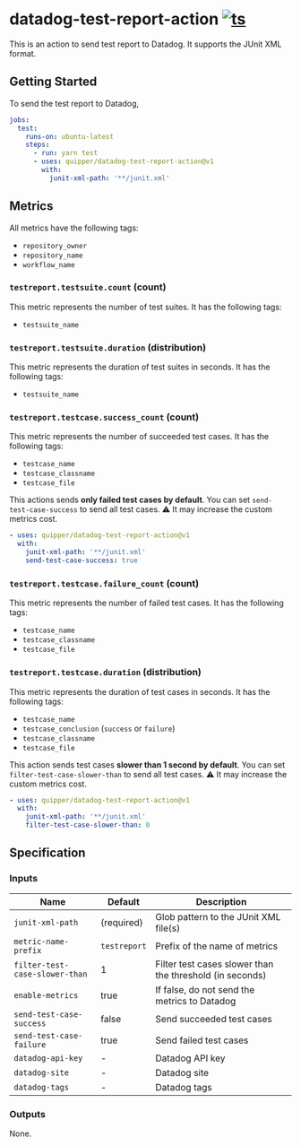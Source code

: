 # datadog-test-report-action [![ts](https://github.com/quipper/datadog-test-report-action/actions/workflows/ts.yaml/badge.svg)](https://github.com/quipper/datadog-test-report-action/actions/workflows/ts.yaml)

This is an action to send test report to Datadog.
It supports the JUnit XML format.

## Getting Started

To send the test report to Datadog,

```yaml
jobs:
  test:
    runs-on: ubuntu-latest
    steps:
      - run: yarn test
      - uses: quipper/datadog-test-report-action@v1
        with:
          junit-xml-path: '**/junit.xml'
```

## Metrics

All metrics have the following tags:

- `repository_owner`
- `repository_name`
- `workflow_name`

### `testreport.testsuite.count` (count)

This metric represents the number of test suites.
It has the following tags:

- `testsuite_name`

### `testreport.testsuite.duration` (distribution)

This metric represents the duration of test suites in seconds.
It has the following tags:

- `testsuite_name`

### `testreport.testcase.success_count` (count)

This metric represents the number of succeeded test cases.
It has the following tags:

- `testcase_name`
- `testcase_classname`
- `testcase_file`

This actions sends **only failed test cases by default**.
You can set `send-test-case-success` to send all test cases.
:warning: It may increase the custom metrics cost.

```yaml
- uses: quipper/datadog-test-report-action@v1
  with:
    junit-xml-path: '**/junit.xml'
    send-test-case-success: true
```

### `testreport.testcase.failure_count` (count)

This metric represents the number of failed test cases.
It has the following tags:

- `testcase_name`
- `testcase_classname`
- `testcase_file`

### `testreport.testcase.duration` (distribution)

This metric represents the duration of test cases in seconds.
It has the following tags:

- `testcase_name`
- `testcase_conclusion` (`success` or `failure`)
- `testcase_classname`
- `testcase_file`

This action sends test cases **slower than 1 second by default**.
You can set `filter-test-case-slower-than` to send all test cases.
:warning: It may increase the custom metrics cost.

```yaml
- uses: quipper/datadog-test-report-action@v1
  with:
    junit-xml-path: '**/junit.xml'
    filter-test-case-slower-than: 0
```

## Specification

### Inputs

| Name                           | Default      | Description                                              |
| ------------------------------ | ------------ | -------------------------------------------------------- |
| `junit-xml-path`               | (required)   | Glob pattern to the JUnit XML file(s)                    |
| `metric-name-prefix`           | `testreport` | Prefix of the name of metrics                            |
| `filter-test-case-slower-than` | 1            | Filter test cases slower than the threshold (in seconds) |
| `enable-metrics`               | true         | If false, do not send the metrics to Datadog             |
| `send-test-case-success`       | false        | Send succeeded test cases                                |
| `send-test-case-failure`       | true         | Send failed test cases                                   |
| `datadog-api-key`              | -            | Datadog API key                                          |
| `datadog-site`                 | -            | Datadog site                                             |
| `datadog-tags`                 | -            | Datadog tags                                             |

### Outputs

None.
